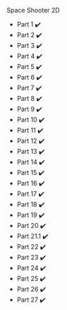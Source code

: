 Space Shooter 2D

- Part 1 :heavy_check_mark:
- Part 2 :heavy_check_mark:
- Part 3 :heavy_check_mark:
- Part 4 :heavy_check_mark:
- Part 5 :heavy_check_mark:
- Part 6 :heavy_check_mark:
- Part 7 :heavy_check_mark:
- Part 8 :heavy_check_mark:
- Part 9 :heavy_check_mark:
- Part 10 :heavy_check_mark:
- Part 11 :heavy_check_mark:
- Part 12 :heavy_check_mark:
- Part 13 :heavy_check_mark:
- Part 14 :heavy_check_mark:
- Part 15 :heavy_check_mark:
- Part 16 :heavy_check_mark:
- Part 17 :heavy_check_mark:
- Part 18 :heavy_check_mark:
- Part 19 :heavy_check_mark:
- Part 20 :heavy_check_mark:
- Part 21.1 :heavy_check_mark:
- Part 22 :heavy_check_mark:
- Part 23 :heavy_check_mark:
- Part 24 :heavy_check_mark:
- Part 25 :heavy_check_mark:
- Part 26 :heavy_check_mark:
- Part 27 :heavy_check_mark:
